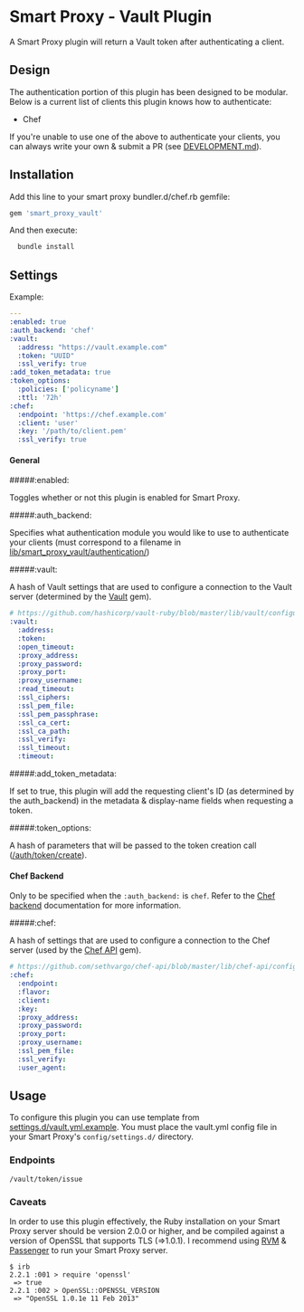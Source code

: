 # Smart Proxy - Vault Plugin

A Smart Proxy plugin will return a Vault token after authenticating a client.

## Design

The authentication portion of this plugin has been designed to be modular. Below is a current list of clients this plugin knows how to authenticate:

* Chef

If you're unable to use one of the above to authenticate your clients, you can always write your own & submit a PR (see [DEVELOPMENT.md](documentation/DEVELOPMENT.md)).

## Installation

Add this line to your smart proxy bundler.d/chef.rb gemfile:

```ruby
gem 'smart_proxy_vault'
```

And then execute:

```bash
  bundle install
```

## Settings

Example:

```yaml
---
:enabled: true
:auth_backend: 'chef'
:vault:
  :address: "https://vault.example.com"
  :token: "UUID"
  :ssl_verify: true
:add_token_metadata: true
:token_options:
  :policies: ['policyname']
  :ttl: '72h'
:chef:
  :endpoint: 'https://chef.example.com'
  :client: 'user'
  :key: '/path/to/client.pem'
  :ssl_verify: true
```

#### General

#####:enabled:

Toggles whether or not this plugin is enabled for Smart Proxy.

#####:auth_backend:

Specifies what authentication module you would like to use to authenticate your clients (must correspond to a filename in [lib/smart_proxy_vault/authentication/](lib/smart_proxy_vault/authentication/))

#####:vault:

A hash of Vault settings that are used to configure a connection to the Vault server (determined by the [Vault](https://github.com/hashicorp/vault-ruby) gem).

```yaml
# https://github.com/hashicorp/vault-ruby/blob/master/lib/vault/configurable.rb
:vault:
  :address:
  :token:
  :open_timeout:
  :proxy_address:
  :proxy_password:
  :proxy_port:
  :proxy_username:
  :read_timeout:
  :ssl_ciphers:
  :ssl_pem_file:
  :ssl_pem_passphrase:
  :ssl_ca_cert:
  :ssl_ca_path:
  :ssl_verify:
  :ssl_timeout:
  :timeout:
```

#####:add_token_metadata:

If set to true, this plugin will add the requesting client's ID (as determined by the auth_backend) in the metadata & display-name fields when requesting a token.

#####:token_options:

A hash of parameters that will be passed to the token creation call ([/auth/token/create](https://www.vaultproject.io/docs/auth/token.html)).

#### Chef Backend

Only to be specified when the `:auth_backend:` is `chef`. Refer to the [Chef backend](documentation/CHEF.md) documentation for more information.

#####:chef:

A hash of settings that are used to configure a connection to the Chef server (used by the [Chef API](https://github.com/sethvargo/chef-api) gem).

```yaml
# https://github.com/sethvargo/chef-api/blob/master/lib/chef-api/configurable.rb
:chef:
  :endpoint:
  :flavor:
  :client:
  :key:
  :proxy_address:
  :proxy_password:
  :proxy_port:
  :proxy_username:
  :ssl_pem_file:
  :ssl_verify:
  :user_agent:
```

## Usage

To configure this plugin you can use template from [settings.d/vault.yml.example](settings.d/vault.yml.example). You must place the vault.yml config file in your Smart Proxy's `config/settings.d/` directory.

### Endpoints

`/vault/token/issue`

### Caveats

In order to use this plugin effectively, the Ruby installation on your Smart Proxy server should be version 2.0.0 or higher, and be compiled against a version of OpenSSL that supports TLS (=>1.0.1). I recommend using [RVM](https://rvm.io/) & [Passenger](https://www.phusionpassenger.com) to run your Smart Proxy server.

```
$ irb
2.2.1 :001 > require 'openssl'
 => true
2.2.1 :002 > OpenSSL::OPENSSL_VERSION
 => "OpenSSL 1.0.1e 11 Feb 2013"
 ```